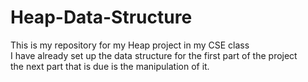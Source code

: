 # Heap-Data-Structure
This is my repository for my Heap project in my CSE class<br />
I have already set up the data structure for the first part of the project<br />
the next part that is due is the manipulation of it.

